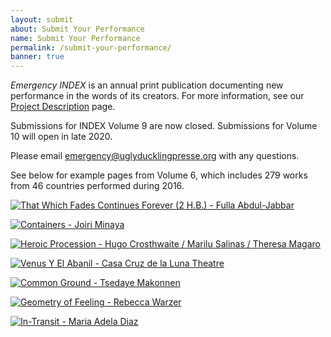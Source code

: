 ```yaml
---
layout: submit
about: Submit Your Performance
name: Submit Your Performance
permalink: /submit-your-performance/
banner: true
---
```


_Emergency INDEX_ is an annual print publication documenting new performance in the words of its creators. For more information, see our [Project Description](/about/project-description/) page.

Submissions for INDEX Volume 9 are now closed. Submissions for Volume 10 will open in late 2020.

Please email <emergency@uglyducklingpresse.org> with any questions.

See below for example pages from Volume 6, which includes 279 works from 46 countries performed during 2016.

[![That Which Fades Continues Forever (2 H.B.) - Fulla Abdul-Jabbar](/assets/img/about/index-vol-6-that-which-fades-continues-forever.jpg "That Which Fades Continues Forever - Fulla Abdul-Jabbar")](/projects/2016/086-087)

[![Containers - Joiri Minaya](/assets/img/about/index-vol-6-containers.jpg "Containers - Joiri Minaya")](/projects/2016/168-169)

[![Heroic Procession - Hugo Crosthwaite / Marilu Salinas / Theresa Magaro](/assets/img/about/index-vol-6-heroic-procession.jpg "Heroic Procession - Hugo Crosthwaite / Marilu Salinas / Theresa Magaroe")](/projects/2016/094-095)

[![Venus Y El Abanil - Casa Cruz de la Luna Theatre](/assets/img/about/index-vol-6-venus-y-el-albancc83il.jpg "Venus Y El Abanil - Casa Cruz de la Luna Theatre")](/projects/2016/240-241)

[![Common Ground - Tsedaye Makonnen](/assets/img/about/index-vol-6-common-ground.jpg "Common Ground - Tsedaye Makonnen")](/projects/2016/396-397)

[![Geometry of Feeling - Rebecca Warzer](/assets/img/about/index-vol-6-geometry-of-feeling.jpg "Geometry of Feeling - Rebecca Warzer")](/projects/2016/418-419)

[![In-Transit - Maria Adela Diaz](/assets/img/about/index-vol-6-in-transit.jpg "In-Transit - Maria Adela Diaz")](/projects/2016/426-427)
